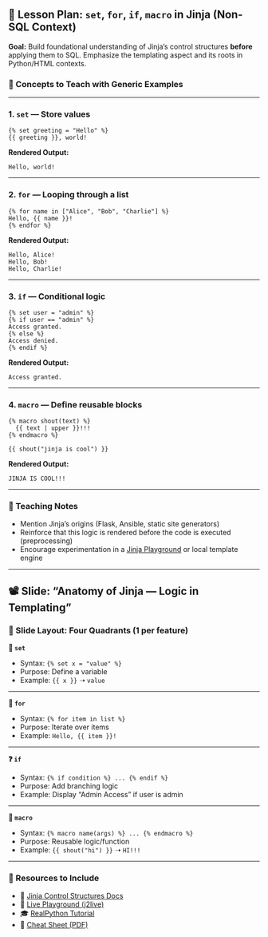 
## 🧠 **Lesson Plan: `set`, `for`, `if`, `macro` in Jinja (Non-SQL Context)**

**Goal:** Build foundational understanding of Jinja’s control structures **before** applying them to SQL. Emphasize the templating aspect and its roots in Python/HTML contexts.

### 🔹 Concepts to Teach with Generic Examples

---

### 1. `set` — Store values

```jinja
{% set greeting = "Hello" %}
{{ greeting }}, world!
```

**Rendered Output:**

```
Hello, world!
```

---

### 2. `for` — Looping through a list

```jinja
{% for name in ["Alice", "Bob", "Charlie"] %}
Hello, {{ name }}!
{% endfor %}
```

**Rendered Output:**

```
Hello, Alice!
Hello, Bob!
Hello, Charlie!
```

---

### 3. `if` — Conditional logic

```jinja
{% set user = "admin" %}
{% if user == "admin" %}
Access granted.
{% else %}
Access denied.
{% endif %}
```

**Rendered Output:**

```
Access granted.
```

---

### 4. `macro` — Define reusable blocks

```jinja
{% macro shout(text) %}
  {{ text | upper }}!!!
{% endmacro %}

{{ shout("jinja is cool") }}
```

**Rendered Output:**

```
JINJA IS COOL!!!
```

---

### 🔹 Teaching Notes

* Mention Jinja’s origins (Flask, Ansible, static site generators)
* Reinforce that this logic is rendered before the code is executed (preprocessing)
* Encourage experimentation in a [Jinja Playground](https://j2live.ttl255.com/) or local template engine

---

## 📽️ **Slide: “Anatomy of Jinja — Logic in Templating”**

### 🔹 Slide Layout: Four Quadrants (1 per feature)

**🔧 `set`**

* Syntax: `{% set x = "value" %}`
* Purpose: Define a variable
* Example: `{{ x }}` ➝ `value`

---

**🔁 `for`**

* Syntax: `{% for item in list %}`
* Purpose: Iterate over items
* Example: `Hello, {{ item }}!`

---

**❓ `if`**

* Syntax: `{% if condition %} ... {% endif %}`
* Purpose: Add branching logic
* Example: Display “Admin Access” if user is admin

---

**🔂 `macro`**

* Syntax: `{% macro name(args) %} ... {% endmacro %}`
* Purpose: Reusable logic/function
* Example: `{{ shout("hi") }}` ➝ `HI!!!`

---

### 🧪 Resources to Include

* 🧾 [Jinja Control Structures Docs](https://jinja.palletsprojects.com/en/3.1.x/templates/#list-of-control-structures)
* 🧪 [Live Playground (j2live)](https://j2live.ttl255.com/)
* 🎓 [RealPython Tutorial](https://realpython.com/primer-on-jinja-templating/)
* 📄 [Cheat Sheet (PDF)](https://s3.amazonaws.com/assets.datacamp.com/blog_assets/Jinja2_Cheat_Sheet.pdf)


